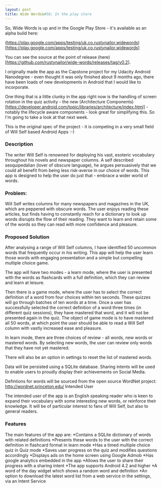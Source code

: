 ```yaml
---
layout: post
title: Wide Words&#58; In the play store
---
```


So, Wide Words is up and in the Google Play Store - it's available as an alpha build here:

(https://play.google.com/apps/testing/uk.co.rustynailor.widewords) [https://play.google.com/apps/testing/uk.co.rustynailor.widewords]

You can see the source at the point of release (here) [https://github.com/rustynailor/wide-words/releases/tag/v0.2].

I originally made the app as the Capstone project for my Udacity Android Nanodegree - even thought it was only finished about 9 months ago, there have been loads of new developments in Android that I would like to incorporate.

One thing that is a little clunky in the app right now is the handling of screen rotation in the quiz activity - the new (Architecture Components) [https://developer.android.com/topic/libraries/architecture/index.html] - notably the lifecycle aware components - look great for simplifying this. So I'm going to take a look at that next week.

This is the original spec of the project - it is competing in a very small field of Will Self based Android Apps :-)

### Description 

The writer Will Self is renowned for deploying his vast, esoteric vocabulary throughout his novels and newspaper columns. A self described sesquipedalian (lover of obscure language), he argues persuasively that we could all benefit from being less risk-averse in our choice of words. This app is designed to help the user do just that - embrace a wider world of words. 

### Problem:
Will Self writes columns for many newspapers and magazines in the UK, which are peppered with obscure words. The user enjoys reading these articles, but finds having to constantly reach for a dictionary to look up words disrupts the flow of their reading. They want to learn and retain some of the words so they can read with more confidence and pleasure.

### Proposed Solution
After analysing a range of Will Self columns, I have identified 50 uncommon words that frequently occur in his writing. This app will help the user learn those words with engaging presentation and a simple but compelling multiple choice game.

The app will have two modes - a learn mode, where the user is presented with the words as flashcards with a full definition, which they can review and learn at leisure.

Then there is a game mode, where the user has to select the correct definition of a word from four choices within ten seconds. These quizzes will go through batches of ten words at a time.  Once a user has successfully selected the correct definition of a word three times (in different quiz sessions), they have mastered that word, and it will not be presented again in the quiz.  The object of game mode is to have mastered all 50 words, at which point the user should be able to read a Will Self column with vastly increased ease and pleasure.

In learn mode, there are three choices of review - all words,  new words or mastered words. By selecting new words, the user can review only words that they have not yet mastered.

There will also be an option in settings to reset the list of mastered words.

Data will be persisted using a SQLite database. Sharing intents will be used to enable users to proudly display their achievements on Social Media.

Defintions for words will be sourced from the open source WordNet project: http://wordnet.princeton.edu/
Intended User

The intended user of the app is an English speaking  reader who is keen to expand their vocabulary with some interesting new words, or reinforce their knowledge.  It will be of particular interest to fans of Will Self, but also to general readers.

### Features

The main features of the app are:
  *Contains a SQLite dictionary of words with related definitions
  *Presents these words to the user with the correct definition in flashcard format in learn mode
  *Has a timed multiple choice quiz in Quiz mode
  *Saves user progress on the quiz and modifies questions accordingly
  *Displays ads on the home screen using Google Admob
  *Has google analytics embedded in the app 
  *Allows the user to share their progress with a sharing intent
  *The app supports Android 4.2 and higher
  *A word of the day widget which shows a random word and definition
  *An option to download the latest word list from a web service in the settings, via an Intent Service




